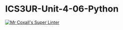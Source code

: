 # ICS3UR-Unit-4-06-Python

[![Mr Coxall's Super Linter](https://github.com/KaitlynIp64/ICS3UR-Unit-4-06-Python/workflows/Mr%20Coxall's%20Super%20Linter/badge.svg)](https://github.com/KaitlynIp64/ICS3UR-Unit-4-06-Python/actions/)
